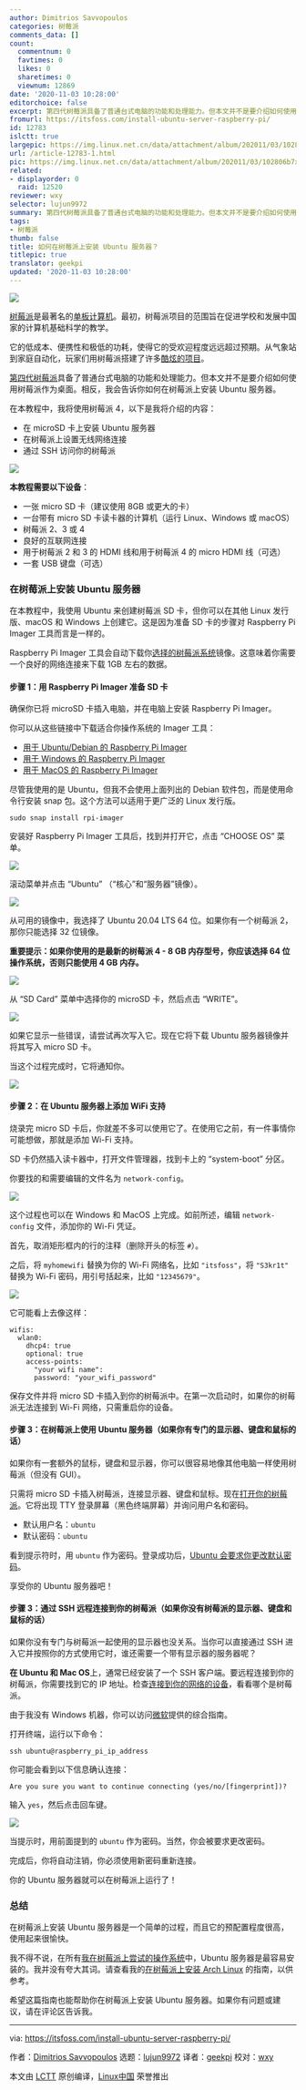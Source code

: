 ```yaml
---
author: Dimitrios Savvopoulos
categories: 树莓派
comments_data: []
count:
  commentnum: 0
  favtimes: 0
  likes: 0
  sharetimes: 0
  viewnum: 12869
date: '2020-11-03 10:28:00'
editorchoice: false
excerpt: 第四代树莓派具备了普通台式电脑的功能和处理能力。但本文并不是要介绍如何使用树莓派作为桌面。相反，我会告诉你如何在树莓派上安装 Ubuntu 服务器。
fromurl: https://itsfoss.com/install-ubuntu-server-raspberry-pi/
id: 12783
islctt: true
largepic: https://img.linux.net.cn/data/attachment/album/202011/03/102806b7xnnon6o3om73vt.png
url: /article-12783-1.html
pic: https://img.linux.net.cn/data/attachment/album/202011/03/102806b7xnnon6o3om73vt.png.thumb.jpg
related:
- displayorder: 0
  raid: 12520
reviewer: wxy
selector: lujun9972
summary: 第四代树莓派具备了普通台式电脑的功能和处理能力。但本文并不是要介绍如何使用树莓派作为桌面。相反，我会告诉你如何在树莓派上安装 Ubuntu 服务器。
tags:
- 树莓派
thumb: false
title: 如何在树莓派上安装 Ubuntu 服务器？
titlepic: true
translator: geekpi
updated: '2020-11-03 10:28:00'
---
```


![](/data/attachment/album/202011/03/102806b7xnnon6o3om73vt.png)


[树莓派](https://www.raspberrypi.org/)是最著名的[单板计算机](https://itsfoss.com/raspberry-pi-alternatives/)。最初，树莓派项目的范围旨在促进学校和发展中国家的计算机基础科学的教学。


它的低成本、便携性和极低的功耗，使得它的受欢迎程度远远超过预期。从气象站到家庭自动化，玩家们用树莓派搭建了许多[酷炫的项目](https://itsfoss.com/raspberry-pi-projects/)。


[第四代树莓派](https://itsfoss.com/raspberry-pi-4/)具备了普通台式电脑的功能和处理能力。但本文并不是要介绍如何使用树莓派作为桌面。相反，我会告诉你如何在树莓派上安装 Ubuntu 服务器。


在本教程中，我将使用树莓派 4，以下是我将介绍的内容：


* 在 microSD 卡上安装 Ubuntu 服务器
* 在树莓派上设置无线网络连接
* 通过 SSH 访问你的树莓派


![](/data/attachment/album/202011/03/102809otsrjezer8wjcwrs.png)


**本教程需要以下设备**：


* 一张 micro SD 卡（建议使用 8GB 或更大的卡）
* 一台带有 micro SD 卡读卡器的计算机（运行 Linux、Windows 或 macOS）
* 树莓派 2、3 或 4
* 良好的互联网连接
* 用于树莓派 2 和 3 的 HDMI 线和用于树莓派 4 的 micro HDMI 线（可选）
* 一套 USB 键盘（可选）


### 在树莓派上安装 Ubuntu 服务器


在本教程中，我使用 Ubuntu 来创建树莓派 SD 卡，但你可以在其他 Linux 发行版、macOS 和 Windows 上创建它。这是因为准备 SD 卡的步骤对 Raspberry Pi Imager 工具而言是一样的。


Raspberry Pi Imager 工具会自动下载你[选择的树莓派系统](https://itsfoss.com/raspberry-pi-os/)镜像。这意味着你需要一个良好的网络连接来下载 1GB 左右的数据。


#### 步骤 1：用 Raspberry Pi Imager 准备 SD 卡


确保你已将 microSD 卡插入电脑，并在电脑上安装 Raspberry Pi Imager。


你可以从这些链接中下载适合你操作系统的 Imager 工具：


* [用于 Ubuntu/Debian 的 Raspberry Pi Imager](https://downloads.raspberrypi.org/imager/imager_amd64.deb)
* [用于 Windows 的 Raspberry Pi Imager](https://downloads.raspberrypi.org/imager/imager.exe)
* [用于 MacOS 的 Raspberry Pi Imager](https://downloads.raspberrypi.org/imager/imager.dmg)


尽管我使用的是 Ubuntu，但我不会使用上面列出的 Debian 软件包，而是使用命令行安装 snap 包。这个方法可以适用于更广泛的 Linux 发行版。



```
sudo snap install rpi-imager

```

安装好 Raspberry Pi Imager 工具后，找到并打开它，点击 “CHOOSE OS” 菜单。


![](/data/attachment/album/202011/03/102814w7na9c9464ncb4wb.png)


滚动菜单并点击 “Ubuntu” （“核心”和“服务器”镜像）。


![](/data/attachment/album/202011/03/102815lf3ft0h3toz8q7cx.png)


从可用的镜像中，我选择了 Ubuntu 20.04 LTS 64 位。如果你有一个树莓派 2，那你只能选择 32 位镜像。


**重要提示：如果你使用的是最新的树莓派 4 - 8 GB 内存型号，你应该选择 64 位操作系统，否则只能使用 4 GB 内存。**


![](/data/attachment/album/202011/03/102818fvosukt4d4dzbybb.png)


从 “SD Card” 菜单中选择你的 microSD 卡，然后点击 “WRITE”。


![](/data/attachment/album/202011/03/102820rln5iozdvmr7vm66.png)


如果它显示一些错误，请尝试再次写入它。现在它将下载 Ubuntu 服务器镜像并将其写入 micro SD 卡。


当这个过程完成时，它将通知你。


![](/data/attachment/album/202011/03/102822fj4yrrl1rr1dfrd8.png)


#### 步骤 2：在 Ubuntu 服务器上添加 WiFi 支持


烧录完 micro SD 卡后，你就差不多可以使用它了。在使用它之前，有一件事情你可能想做，那就是添加 Wi-Fi 支持。


SD 卡仍然插入读卡器中，打开文件管理器，找到卡上的 “system-boot” 分区。


你要找的和需要编辑的文件名为 `network-config`。


![](/data/attachment/album/202011/03/102825wuj2jcc7hncmt0tq.png)


这个过程也可以在 Windows 和 MacOS 上完成。如前所述，编辑 `network-config` 文件，添加你的 Wi-Fi 凭证。


首先，取消矩形框内的行的注释（删除开头的标签 `#`）。


之后，将 `myhomewifi` 替换为你的 Wi-Fi 网络名，比如 `"itsfoss"`，将 `"S3kr1t"` 替换为 Wi-Fi 密码，用引号括起来，比如 `"12345679"`。


![](/data/attachment/album/202011/03/102828igsxggxkgqgtbxzj.png)


它可能看上去像这样：



```
wifis:
  wlan0:
    dhcp4: true
    optional: true
    access-points:
      "your wifi name":
      password: "your_wifi_password"

```

保存文件并将 micro SD 卡插入到你的树莓派中。在第一次启动时，如果你的树莓派无法连接到 Wi-Fi 网络，只需重启你的设备。


#### 步骤 3：在树莓派上使用 Ubuntu 服务器（如果你有专门的显示器、键盘和鼠标的话）


如果你有一套额外的鼠标，键盘和显示器，你可以很容易地像其他电脑一样使用树莓派（但没有 GUI）。


只需将 micro SD 卡插入树莓派，连接显示器、键盘和鼠标。现在[打开你的树莓派](https://itsfoss.com/turn-on-raspberry-pi/)。它将出现 TTY 登录屏幕（黑色终端屏幕）并询问用户名和密码。


* 默认用户名：`ubuntu`
* 默认密码：`ubuntu`


看到提示符时，用 `ubuntu` 作为密码。登录成功后，[Ubuntu 会要求你更改默认密码](https://itsfoss.com/change-password-ubuntu/)。


享受你的 Ubuntu 服务器吧！


#### 步骤 3：通过 SSH 远程连接到你的树莓派（如果你没有树莓派的显示器、键盘和鼠标的话）


如果你没有专门与树莓派一起使用的显示器也没关系。当你可以直接通过 SSH 进入它并按照你的方式使用它时，谁还需要一个带有显示器的服务器呢？


**在 Ubuntu 和 Mac OS**上，通常已经安装了一个 SSH 客户端。要远程连接到你的树莓派，你需要找到它的 IP 地址。检查[连接到你的网络的设备](https://itsfoss.com/how-to-find-what-devices-are-connected-to-network-in-ubuntu/)，看看哪个是树莓派。


由于我没有 Windows 机器，你可以访问[微软](https://docs.microsoft.com/en-us/windows-server/administration/openssh/openssh_install_firstuse)提供的综合指南。


打开终端，运行以下命令：



```
ssh ubuntu@raspberry_pi_ip_address

```

你可能会看到以下信息确认连接：



```
Are you sure you want to continue connecting (yes/no/[fingerprint])?

```

输入 `yes`，然后点击回车键。


![](/data/attachment/album/202011/03/102831y3kk53443xk3xjkx.png)


当提示时，用前面提到的 `ubuntu` 作为密码。当然，你会被要求更改密码。


完成后，你将自动注销，你必须使用新密码重新连接。


你的 Ubuntu 服务器就可以在树莓派上运行了！


### 总结


在树莓派上安装 Ubuntu 服务器是一个简单的过程，而且它的预配置程度很高，使用起来很愉快。


我不得不说，在所有[我在树莓派上尝试的操作系统](https://itsfoss.com/raspberry-pi-os/)中，Ubuntu 服务器是最容易安装的。我并没有夸大其词。请查看我的[在树莓派上安装 Arch Linux](https://itsfoss.com/install-arch-raspberry-pi/) 的指南，以供参考。


希望这篇指南也能帮助你在树莓派上安装 Ubuntu 服务器。如果你有问题或建议，请在评论区告诉我。




---


via: <https://itsfoss.com/install-ubuntu-server-raspberry-pi/>


作者：[Dimitrios Savvopoulos](https://itsfoss.com/author/dimitrios/) 选题：[lujun9972](https://github.com/lujun9972) 译者：[geekpi](https://github.com/geekpi) 校对：[wxy](https://github.com/wxy)


本文由 [LCTT](https://github.com/LCTT/TranslateProject) 原创编译，[Linux中国](https://linux.cn/) 荣誉推出